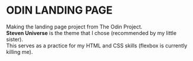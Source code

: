 # ODIN LANDING PAGE
Making the landing page project from The Odin Project.   
**Steven Universe** is the theme that I chose (recommended by my little sister).  
This serves as a practice for my HTML and CSS skills (flexbox is currently killing me).  
